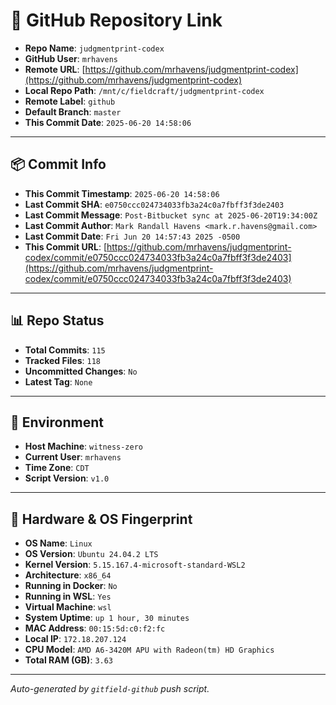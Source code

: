 # 🔗 GitHub Repository Link

- **Repo Name**: `judgmentprint-codex`
- **GitHub User**: `mrhavens`
- **Remote URL**: [https://github.com/mrhavens/judgmentprint-codex](https://github.com/mrhavens/judgmentprint-codex)
- **Local Repo Path**: `/mnt/c/fieldcraft/judgmentprint-codex`
- **Remote Label**: `github`
- **Default Branch**: `master`
- **This Commit Date**: `2025-06-20 14:58:06`

---

## 📦 Commit Info

- **This Commit Timestamp**: `2025-06-20 14:58:06`
- **Last Commit SHA**: `e0750ccc024734033fb3a24c0a7fbff3f3de2403`
- **Last Commit Message**: `Post-Bitbucket sync at 2025-06-20T19:34:00Z`
- **Last Commit Author**: `Mark Randall Havens <mark.r.havens@gmail.com>`
- **Last Commit Date**: `Fri Jun 20 14:57:43 2025 -0500`
- **This Commit URL**: [https://github.com/mrhavens/judgmentprint-codex/commit/e0750ccc024734033fb3a24c0a7fbff3f3de2403](https://github.com/mrhavens/judgmentprint-codex/commit/e0750ccc024734033fb3a24c0a7fbff3f3de2403)

---

## 📊 Repo Status

- **Total Commits**: `115`
- **Tracked Files**: `118`
- **Uncommitted Changes**: `No`
- **Latest Tag**: `None`

---

## 🧭 Environment

- **Host Machine**: `witness-zero`
- **Current User**: `mrhavens`
- **Time Zone**: `CDT`
- **Script Version**: `v1.0`

---

## 🧬 Hardware & OS Fingerprint

- **OS Name**: `Linux`
- **OS Version**: `Ubuntu 24.04.2 LTS`
- **Kernel Version**: `5.15.167.4-microsoft-standard-WSL2`
- **Architecture**: `x86_64`
- **Running in Docker**: `No`
- **Running in WSL**: `Yes`
- **Virtual Machine**: `wsl`
- **System Uptime**: `up 1 hour, 30 minutes`
- **MAC Address**: `00:15:5d:c0:f2:fc`
- **Local IP**: `172.18.207.124`
- **CPU Model**: `AMD A6-3420M APU with Radeon(tm) HD Graphics`
- **Total RAM (GB)**: `3.63`

---

_Auto-generated by `gitfield-github` push script._

